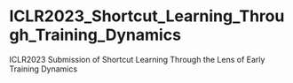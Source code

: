 # ICLR2023_Shortcut_Learning_Through_Training_Dynamics
ICLR2023 Submission of Shortcut Learning Through the Lens of Early Training Dynamics
